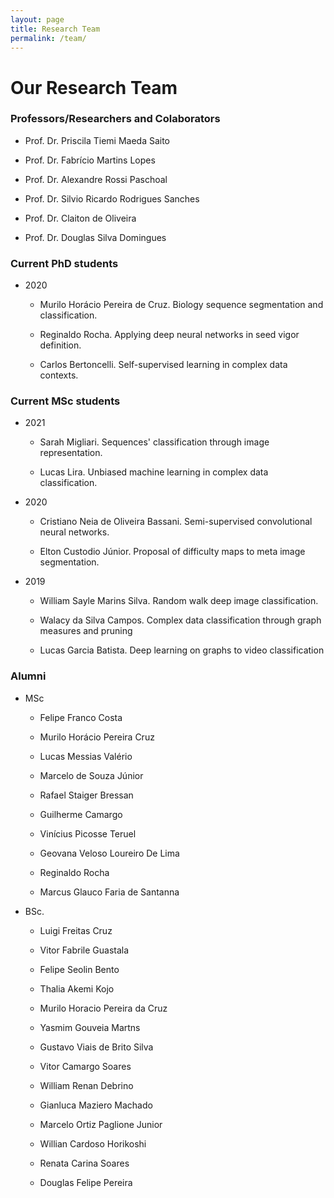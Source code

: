 ```yaml
---
layout: page
title: Research Team
permalink: /team/
---
```


# Our Research Team

### Professors/Researchers and Colaborators

- Prof. Dr. Priscila Tiemi Maeda Saito
  
- Prof. Dr. Fabrício Martins Lopes

- Prof. Dr. Alexandre Rossi Paschoal

- Prof. Dr. Silvio Ricardo Rodrigues Sanches

- Prof. Dr. Claiton de Oliveira

- Prof. Dr. Douglas Silva Domingues


### Current PhD students

- 2020

  - Murilo Horácio Pereira de Cruz. Biology sequence segmentation and classification.
 
  - Reginaldo Rocha. Applying deep neural networks in seed vigor definition. 
 
  - Carlos Bertoncelli. Self-supervised learning in complex data contexts.


### Current MSc students

- 2021

  - Sarah Migliari. Sequences' classification through image representation. 

  - Lucas Lira. Unbiased machine learning in complex data classification. 


- 2020

  - Cristiano Neia de Oliveira Bassani. Semi-supervised convolutional neural networks. 

  - Elton Custodio Júnior. Proposal of difficulty maps to meta image segmentation. 


- 2019

  - William Sayle Marins Silva. Random walk deep image classification. 

  - Walacy da Silva Campos. Complex data classification through graph measures and pruning
  
  - Lucas Garcia Batista. Deep learning on graphs to video classification


### Alumni

- MSc

  - Felipe Franco Costa

  - Murilo Horácio Pereira Cruz 

  - Lucas Messias Valério

  - Marcelo de Souza Júnior

  - Rafael Staiger Bressan

  - Guilherme Camargo

  - Vinícius Picosse Teruel
  
  - Geovana Veloso Loureiro De Lima

  - Reginaldo Rocha

  - Marcus Glauco Faria de Santanna


- BSc. 

  - Luigi Freitas Cruz

  - Vitor Fabrile Guastala

  - Felipe Seolin Bento

  - Thalia Akemi Kojo

  - Murilo Horacio Pereira da Cruz

  - Yasmim Gouveia Martns

  - Gustavo Viais de Brito Silva

  - Vitor Camargo Soares

  - William Renan Debrino

  - Gianluca Maziero Machado

  - Marcelo Ortiz Paglione Junior

  - Willian Cardoso Horikoshi

  - Renata Carina Soares

  - Douglas Felipe Pereira

